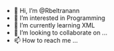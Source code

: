 - 👋 Hi, I’m @Rbeltranann
- 👀 I’m interested in Programming
- 🌱 I’m currently learning XML
- 💞️ I’m looking to collaborate on ...
- 📫 How to reach me ...

<!---
Rbeltranann/Rbeltranann is a ✨ special ✨ repository because its `README.md` (this file) appears on your GitHub profile.
You can click the Preview link to take a look at your changes.
--->
